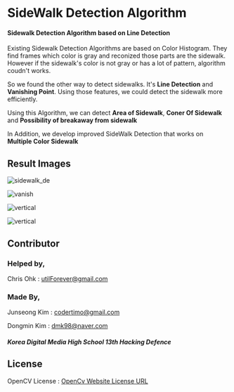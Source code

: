 # SideWalk Detection Algorithm

#### Sidewalk Detection Algorithm based on Line Detection

Existing Sidewalk Detection Algorithms are based on Color Histogram. They find frames which color is gray and reconized those parts are the sidewalk. However if the sidewalk's color is not gray or has a lot of pattern, algorithm coudn't works.

So we found the other way to detect sidewalks. It's **Line Detection** and **Vanishing Point**. Using those features, we could detect the sidewalk more efficiently.

Using this Algorithm, we can detect **Area of Sidewalk**, **Coner Of Sidewalk** and **Possibility of breakaway from sidewalk**

In Addition, we develop improved SideWalk Detection that works on **Multiple Color Sidewalk**

## Result Images

![sidewalk_de](https://github.com/codertimo/SideWalkDetection/blob/master/images/sidewalk_color.png)

![vanish](https://github.com/codertimo/SideWalkDetection/blob/master/images/vanishing.png)

![vertical](https://github.com/codertimo/SideWalkDetection/blob/master/images/vertical_corner.png)

![vertical](https://github.com/codertimo/SideWalkDetection/blob/master/images/unknown_corner.png)



## Contributor

### Helped by,

Chris Ohk : utilForever@gmail.com

### Made By,

Junseong Kim : codertimo@gmail.com

Dongmin Kim : dmk98@naver.com

##### Korea Digital Media High School 13th Hacking Defence

## License

OpenCV License : [OpenCv Website License URL](http://opencv.org/license.html)
